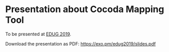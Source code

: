 # Presentation about Cocoda Mapping Tool
To be presented at [EDUG 2019](http://edug.pansoft.de).

Download the presentation as PDF: https://exo.pm/edug2019/slides.pdf

